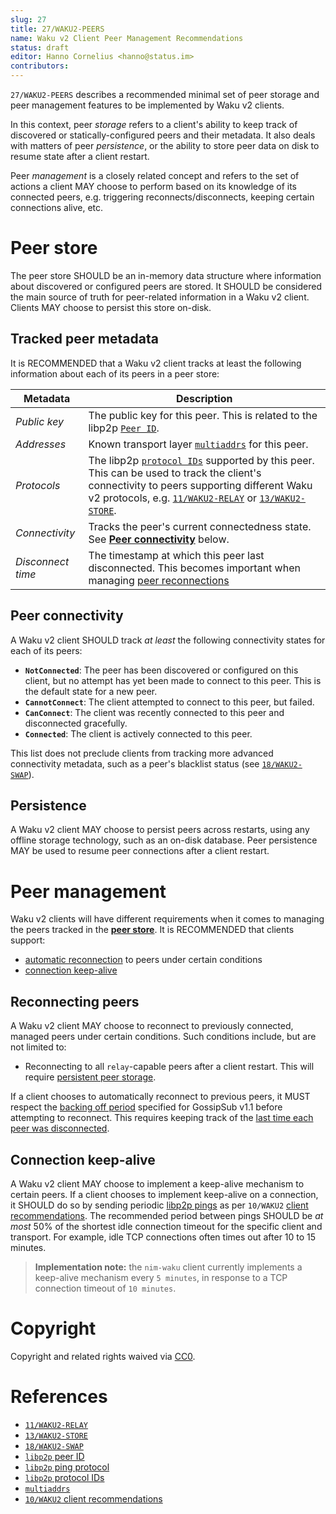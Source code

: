```yaml
---
slug: 27
title: 27/WAKU2-PEERS
name: Waku v2 Client Peer Management Recommendations
status: draft
editor: Hanno Cornelius <hanno@status.im>
contributors:
---
```


`27/WAKU2-PEERS` describes a recommended minimal set of peer storage and peer management features to be implemented by Waku v2 clients.

In this context, peer _storage_ refers to a client's ability to keep track of discovered or statically-configured peers and their metadata.
It also deals with matters of peer _persistence_,
or the ability to store peer data on disk to resume state after a client restart.

Peer _management_ is a closely related concept and refers to the set of actions a client MAY choose to perform based on its knowledge of its connected peers,
e.g. triggering reconnects/disconnects, keeping certain connections alive, etc.

# Peer store

The peer store SHOULD be an in-memory data structure where information about discovered or configured peers are stored.
It SHOULD be considered the main source of truth for peer-related information in a Waku v2 client.
Clients MAY choose to persist this store on-disk.

## Tracked peer metadata

It is RECOMMENDED that a Waku v2 client tracks at least the following information about each of its peers in a peer store:

| Metadata | Description  |
| --- | --- |
| _Public key_  | The public key for this peer. This is related to the libp2p [`Peer ID`](https://docs.libp2p.io/concepts/peer-id/). |
| _Addresses_ | Known transport layer [`multiaddrs`](https://docs.libp2p.io/concepts/addressing/) for this peer. |
| _Protocols_ | The libp2p [`protocol IDs`](https://docs.libp2p.io/concepts/protocols/#protocol-ids) supported by this peer. This can be used to track the client's connectivity to peers supporting different Waku v2 protocols, e.g. [`11/WAKU2-RELAY`](../../standards/core/11/RELAY.md) or [`13/WAKU2-STORE`](../../standards/core/13/STORE.md). |
| _Connectivity_ | Tracks the peer's current connectedness state. See [**Peer connectivity**](#peer-connectivity) below. |
| _Disconnect time_ | The timestamp at which this peer last disconnected. This becomes important when managing [peer reconnections](#reconnecting-peers) |

## Peer connectivity

A Waku v2 client SHOULD track _at least_ the following connectivity states for each of its peers:
 - **`NotConnected`**: The peer has been discovered or configured on this client,
 but no attempt has yet been made to connect to this peer.
 This is the default state for a new peer.
 - **`CannotConnect`**: The client attempted to connect to this peer, but failed.
 - **`CanConnect`**: The client was recently connected to this peer and disconnected gracefully.
 - **`Connected`**: The client is actively connected to this peer.

This list does not preclude clients from tracking more advanced connectivity metadata,
such as a peer's blacklist status (see [`18/WAKU2-SWAP`](../../standards/application/18/SWAP.md)).

## Persistence

A Waku v2 client MAY choose to persist peers across restarts,
using any offline storage technology, such as an on-disk database.
Peer persistence MAY be used to resume peer connections after a client restart.

# Peer management

Waku v2 clients will have different requirements when it comes to managing the peers tracked in the [**peer store**](#peer-store).
It is RECOMMENDED that clients support:
- [automatic reconnection](#reconnecting-peers) to peers under certain conditions
- [connection keep-alive](#connection-keep-alive)

## Reconnecting peers

A Waku v2 client MAY choose to reconnect to previously connected, managed peers under certain conditions.
Such conditions include, but are not limited to:
- Reconnecting to all `relay`-capable peers after a client restart. This will require [persistent peer storage](#persistence).

If a client chooses to automatically reconnect to previous peers,
it MUST respect the [backing off period](https://github.com/libp2p/specs/blob/master/pubsub/gossipsub/gossipsub-v1.1.md#prune-backoff-and-peer-exchange) specified for GossipSub v1.1 before attempting to reconnect.
This requires keeping track of the [last time each peer was disconnected](#tracked-peer-metadata).

## Connection keep-alive

A Waku v2 client MAY choose to implement a keep-alive mechanism to certain peers.
If a client chooses to implement keep-alive on a connection,
it SHOULD do so by sending periodic [libp2p pings](https://docs.libp2p.io/concepts/protocols/#ping) as per `10/WAKU2` [client recommendations](../../standards/core/10/WAKU2.md/#recommendations-for-clients).
The recommended period between pings SHOULD be _at most_ 50% of the shortest idle connection timeout for the specific client and transport.
For example, idle TCP connections often times out after 10 to 15 minutes.

> **Implementation note:** the `nim-waku` client currently implements a keep-alive mechanism every `5 minutes`,
in response to a TCP connection timeout of `10 minutes`.

# Copyright

Copyright and related rights waived via
[CC0](https://creativecommons.org/publicdomain/zero/1.0/).

# References

- [`11/WAKU2-RELAY`](../../standards/core/11/RELAY.md)
- [`13/WAKU2-STORE`](../../standards/core/13/STORE.md)
- [`18/WAKU2-SWAP`](../../standards/application/18/SWAP.md)
- [`libp2p` peer ID](https://docs.libp2p.io/concepts/peer-id/)
- [`libp2p` ping protocol](https://docs.libp2p.io/concepts/protocols/#ping)
- [`libp2p` protocol IDs](https://docs.libp2p.io/concepts/protocols/#protocol-ids)
- [`multiaddrs`](https://docs.libp2p.io/concepts/addressing/)
- [`10/WAKU2` client recommendations](https://rfc.vac.dev/spec/10/#recommendations-for-clients)
